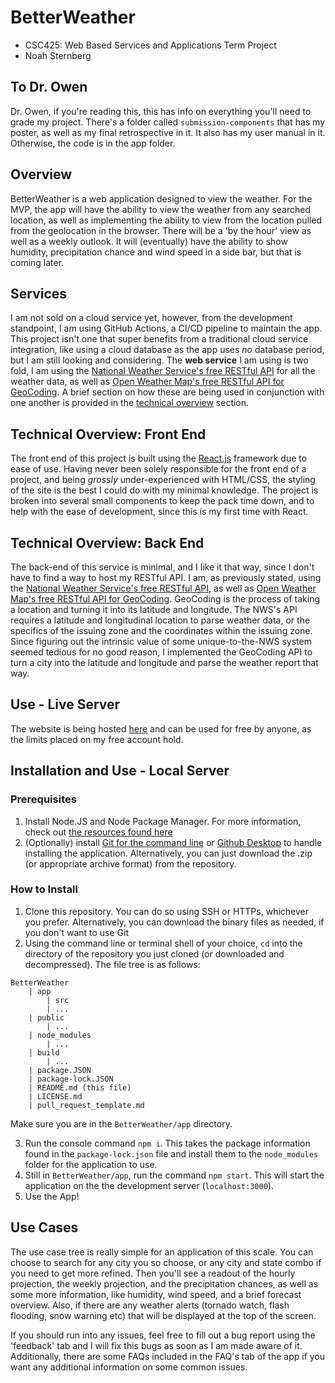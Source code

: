 # BetterWeather
- CSC425: Web Based Services and Applications Term Project
- Noah Sternberg

## To Dr. Owen
Dr. Owen, if you're reading this, this has info on everything you'll need to grade my project. There's a folder called `submission-components` that has my poster, as well as my final retrospective in it. It also has my user manual in it. Otherwise, the code is in the app folder.

## Overview
BetterWeather is a web application designed to view the weather. For the MVP, the app will have the ability to view the weather from any searched 
location, as well as implementing the ability to view from the location pulled from the geolocation in the browser. There will be a 'by the hour' view as well
as a weekly outlook. It will (eventually) have the ability to show humidity, precipitation chance and wind speed in a side bar, but that is coming later.

## Services
I am not sold on a cloud service yet, however, from the development standpoint, I am using GitHub Actions, a CI/CD pipeline to maintain the app. This project isn't one that super benefits from a traditional cloud service integration, like using a cloud database as the app uses *no* database period, but I am still looking and considering. The **web service** I am using is two fold, I am using the [National Weather Service's free RESTful API](https://www.weather.gov/documentation/services-web-api) for all the weather data, as well as [Open Weather Map's free RESTful API for GeoCoding](https://openweathermap.org/api/geocoding-api). A brief section on how these are being used in conjunction with one another is provided in the [technical overview](#technical-overview-back-end) section.

## Technical Overview: Front End
The front end of this project is built using the [React.js](https://react.dev/) framework due to ease of use. Having never been solely responsible for the front end
of a project, and being *grossly* under-experienced with HTML/CSS, the styling of the site is the best I could do with my minimal knowledge. The project is broken into several small components to keep the pack time down, and to help with the ease of development, since this is my first time with React.

## Technical Overview: Back End
The back-end of this service is minimal, and I like it that way, since I don't have to find a way to host my RESTful API. I am, as previously stated, using the 
[National Weather Service's free RESTful API](https://www.weather.gov/documentation/services-web-api), as well as [Open Weather Map's free RESTful API for GeoCoding](https://openweathermap.org/api/geocoding-api). GeoCoding is the process of taking a location and turning it into its latitude and longitude. The NWS's API requires a latitude and longitudinal location to parse weather data, or the specifics of the issuing zone and the coordinates within the issuing zone. Since figuring out the intrinsic value of some unique-to-the-NWS system seemed tedious for no good reason, I implemented the GeoCoding API to turn a city into the latitude and longitude and parse the weather report that way.

## Use - Live Server
The website is being hosted [here](https://betterweathercsc425.netlify.app) and can be used for free by anyone, as the limits placed on my free account hold.

## Installation and Use - Local Server

### Prerequisites
1) Install Node.JS and Node Package Manager. For more information, check out [the resources found here](https://docs.npmjs.com/downloading-and-installing-node-js-and-npm)
2) (Optionally) install [Git for the command line](https://git-scm.com/downloads) or [Github Desktop](https://desktop.github.com) to handle installing the application. Alternatively, you can just download the .zip (or appropriate archive format) from the repository.

### How to Install
1) Clone this repository. You can do so using SSH or HTTPs, whichever you prefer. Alternatively, you can download the binary files as needed, if you don't want to use Git
2) Using the command line or terminal shell of your choice, `cd` into the directory of the repository you just cloned (or downloaded and decompressed). The file tree is as follows:

```
BetterWeather
    | app
        | src
		| ...
	| public
		| ...
	| node_modules
		| ...
	| build
		| ...
	| package.JSON
	| package-lock.JSON
    | README.md (this file)
    | LICENSE.md
    | pull_request_template.md
```

Make sure you are in the `BetterWeather/app` directory. 

3) Run the console command `npm i`. This takes the package information found in the `package-lock.json` file and install them to the `node_modules` folder for the application to use.
4) Still in `BetterWeather/app`, run the command `npm start`. This will start the application on the the development server (`localhost:3000`).
5) Use the App!

## Use Cases
The use case tree is really simple for an application of this scale. You can choose to search for any city you so choose, or any city and state combo if you need to get more refined. Then you'll see a readout of the hourly projection, the weekly projection, and the precipitation chances, as well as some more information, like humidity, wind speed, and a brief forecast overview. Also, if there are any weather alerts (tornado watch, flash flooding, snow warning etc) that will be displayed at the top of the screen.

If you should run into any issues, feel free to fill out a bug report using the 'feedback' tab and I will fix this bugs as soon as I am made aware of it. Additionally, there are some FAQs included in the FAQ's tab of the app if you want any additional information on some common issues.
